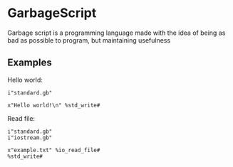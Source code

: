 # GarbageScript
Garbage script is a programming language made with the idea of ​​being as bad as possible to program, but maintaining usefulness

## Examples
Hello world:
```
i"standard.gb"

x"Hello world!\n" %std_write#
```

Read file:
```
i"standard.gb"
i"iostream.gb"

x"example.txt" %io_read_file#
%std_write#
```
